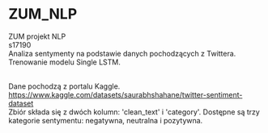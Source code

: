 # ZUM_NLP <br />
ZUM projekt NLP <br />
s17190 <br />
Analiza sentymenty na podstawie danych pochodzących z Twittera. Trenowanie modelu Single LSTM.  <br /> <br />

Dane pochodzą z portalu Kaggle. <br />
https://www.kaggle.com/datasets/saurabhshahane/twitter-sentiment-dataset <br />
Zbiór składa się z dwóch kolumn: 'clean_text' i 'category'. Dostępne są trzy kategorie sentymentu: negatywna, neutralna i pozytywna. <br />
